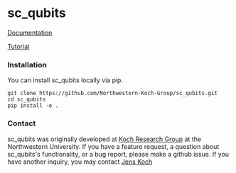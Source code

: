 # sc_qubits

[Documentation](https://github.com/Northwestern-Koch-Group/sc_qubits/tree/danny_branch/sc_qubits-doc/docs)

[Tutorial](https://github.com/Northwestern-Koch-Group/sc_qubits/tree/danny_branch/sc_qubits/examples)

### Installation ###
You can install sc_qubits locally via pip.
```
git clone https://github.com/Northwestern-Koch-Group/sc_qubits.git
cd sc_qubits
pip install -e .
```

### Contact ###
sc_qubits was originally developed at [Koch Research Group](https://sites.northwestern.edu/koch/) at the Northwestern University.
If you have a feature request, a question about sc_qubits's functionality, or a bug report, please make a github issue.
If you have another inquiry, you may contact [Jens Koch](mailto:jens-koch@northwestern.edu)
